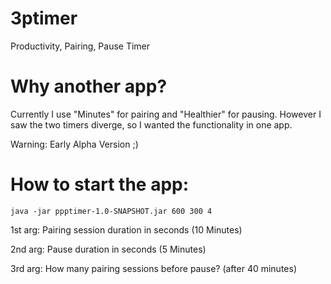 # 3ptimer
Productivity, Pairing, Pause Timer

# Why another app?
Currently I use "Minutes" for pairing and "Healthier" for pausing.
However I saw the two timers diverge, so I wanted the functionality in one app.


Warning: Early Alpha Version ;)

# How to start the app:

```
java -jar ppptimer-1.0-SNAPSHOT.jar 600 300 4
```

1st arg: Pairing session duration in seconds (10 Minutes)

2nd arg: Pause duration in seconds (5 Minutes)

3rd arg: How many pairing sessions before pause? (after 40 minutes)
